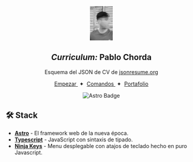 <div align="center">

<img src="public/pablochorda.jpg" height="90px" width="auto" /> 

<h2>
    <em>Curriculum: </em>Pablo Chorda
</h2>
<p>
Esquema del JSON de CV de <a href="https://jsonresume.org/schema/">jsonresume.org</a>
</p>


</div>

<div align="center">
    <a href="#🚀-empezar">
        Empezar
    </a>
    <span>&nbsp;✦&nbsp;</span>
    <a href="#🧞-comandos">
        Comandos
    </a>
    <span>&nbsp;✦&nbsp;</span>
    <a href="https://porthub-pablo-chorda.netlify.app/">
        Portafolio
    </a>
   
</div>

<p></p>

<div align="center">

![Astro Badge](https://img.shields.io/badge/Astro-BC52EE?logo=astro&logoColor=fff&style=flat)

</div>

<!--<img src="portada.png"></img>
 -->

## 🛠️ Stack

-   [**Astro**](https://astro.build/) - El framework web de la nueva época.
-   [**Typescript**](https://www.typescriptlang.org/) - JavaScript con sintaxis de tipado.
-   [**Ninja Keys**](https://github.com/ssleptsov/ninja-keys) - Menu desplegable con atajos de teclado hecho en puro Javascript.